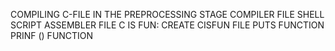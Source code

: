 COMPILING C-FILE IN THE PREPROCESSING STAGE
COMPILER FILE SHELL SCRIPT
ASSEMBLER FILE
C IS FUN: CREATE CISFUN FILE
PUTS FUNCTION
PRINF () FUNCTION
